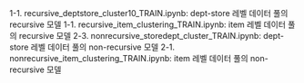 1-1. recursive_deptstore_cluster10_TRAIN.ipynb: dept-store 레벨 데이터 풀의 recursive 모델
1-1. recursive_item_clustering_TRAIN.ipynb: item 레벨 데이터 풀의 recursive 모델
2-3. nonrecursive_storedept_cluster_TRAIN.ipynb: dept-store 레벨 데이터 풀의 non-recursive 모델
2-1. nonrecursive_item_clustering_TRAIN.ipynb: item 레벨 데이터 풀의 non-recursive 모델
